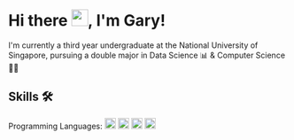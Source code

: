 # Hi there <img src="https://raw.githubusercontent.com/MartinHeinz/MartinHeinz/master/wave.gif" width="30px">, I'm Gary!  

I'm currently a third year undergraduate at the National University of Singapore, pursuing a double major in Data Science 📊 & Computer Science 👩‍💻

## Skills 🛠
Programming Languages: <img src="https://img.shields.io/badge/Python-FFD43B?style=for-the-badge&logo=python&logoColor=darkgreen" height="20px"> 
<img src="https://img.shields.io/badge/Java-ED8B00?style=for-the-badge&logo=java&logoColor=white" height="20px">
<img src="https://img.shields.io/badge/C-00599C?style=for-the-badge&logo=c&logoColor=white" height="20px">
<img src="https://img.shields.io/badge/JavaScript-323330?style=for-the-badge&logo=javascript&logoColor=F7DF1E" height="20px">

